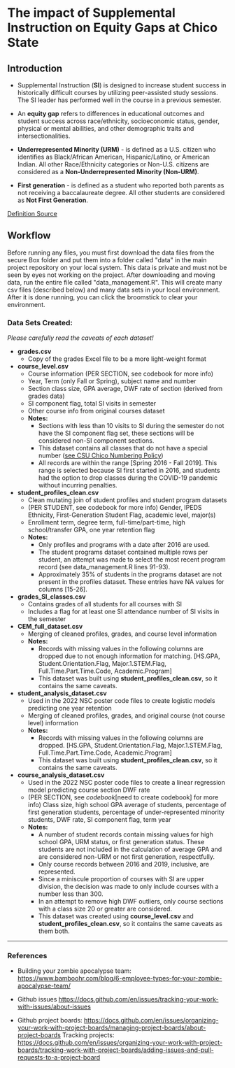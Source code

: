 # The impact of Supplemental Instruction on Equity Gaps at Chico State

## Introduction
* Supplemental Instruction (**SI**) is designed to increase student success in historically difficult courses by utilizing peer-assisted study sessions. The SI leader has performed well in the course in a previous semester.

* An **equity gap** refers to differences in educational outcomes and student success across race/ethnicity, socioeconomic status, gender, physical or mental abilities, and other demographic traits and intersectionalities.

* **Underrepresented Minority (URM)** - is defined as a U.S. citizen who identifies as Black/African American, Hispanic/Latino, or American Indian. All other Race/Ethnicity categories or Non-U.S. citizens are considered as a **Non-Underrepresented Minority (Non-URM)**.

* **First generation** - is defined as a student who reported both parents as not receiving a baccalaureate degree. All other students are considered as **Not First Generation**.

[Definition Source](https://www.calstate.edu/data-center/institutional-research-analyses/Pages/Glossary.aspx)

## Workflow
Before running any files, you must first download the data files from the secure Box folder and put them into a folder called "data" in the main project repository on your local system. This data is private and must not be seen by eyes not working on the project. After downloading and moving data, run the entire file called "data_management.R". This will create many csv files (described below) and many data sets in your local environment. After it is done running, you can click the broomstick to clear your environment.

### Data Sets Created:
*Please carefully read the caveats of each dataset!*

- **grades.csv**
  - Copy of the grades Excel file to be a more light-weight format
- **course_level.csv**
  - Course information (PER SECTION, see codebook for more info)
  - Year, Term (only Fall or Spring), subject name and number
  - Section class size, GPA average, DWF rate of section (derived from grades data)
  - SI component flag, total SI visits in semester
  - Other course info from original courses dataset
  - **Notes:**
    - Sections with less than 10 visits to SI during the semester do not have the SI component flag set, these sections will be considered non-SI component sections.
    - This dataset contains all classes that do not have a special number ([see CSU Chico Numbering Policy](https://www.csuchico.edu/pres/em/2017/17-012.shtml))
    - All records are within the range [Spring 2016 - Fall 2019]. This range is selected because SI first started in 2016, and students had the option to drop classes during the COVID-19 pandemic without incurring penalties.
- **student_profiles_clean.csv**
  - Clean mutating join of student profiles and student program datasets
  - (PER STUDENT, see codebook for more info) Gender, IPEDS Ethnicity, First-Generation Student Flag, academic level, major(s)
  - Enrollment term, degree term, full-time/part-time, high school/transfer GPA, one year retention flag
  - **Notes:**
    - Only profiles and programs with a date after 2016 are used.
    - The student programs dataset contained multiple rows per student, an attempt was made to select the most recent program record (see data_management.R lines 91-93).
    - Approximately 35% of students in the programs dataset are not present in the profiles dataset. These entries have NA values for columns [15-26].
- **grades_SI_classes.csv**
  - Contains grades of all students for all courses with SI
  - Includes a flag for at least one SI attendance number of SI visits in the semester
- **CEM_full_dataset.csv**
  - Merging of cleaned profiles, grades, and course level information
  - **Notes:**
    - Records with missing values in the following columns are dropped due to not enough information for matching. [HS.GPA, Student.Orientation.Flag, Major.1.STEM.Flag, Full.Time.Part.Time.Code, Academic.Program]
    - This dataset was built using **student_profiles_clean.csv**, so it contains the same caveats.
- **student_analysis_dataset.csv**
  - Used in the 2022 NSC poster code files to create logistic models predicting one year retention
  - Merging of cleaned profiles, grades, and original course (not course level) information
  - **Notes:**
    - Records with missing values in the following columns are dropped. [HS.GPA, Student.Orientation.Flag, Major.1.STEM.Flag, Full.Time.Part.Time.Code, Academic.Program]
    - This dataset was built using **student_profiles_clean.csv**, so it contains the same caveats.
- **course_analysis_dataset.csv**
  - Used in the 2022 NSC poster code files to create a linear regression model predicting course section DWF rate
  - (PER SECTION, see _codebook_[need to create codebook] for more info) Class size, high school GPA average of students, percentage of first generation students, percentage of under-represented minority students, DWF rate, SI component flag, term year
  - **Notes:**
    - A number of student records contain missing values for high school GPA, URM status, or first generation status. These students are not included in the calculation of average GPA and are considered non-URM or not first generation, respectfully.
    - Only course records between 2016 and 2019, inclusive, are represented.
    - Since a miniscule proportion of courses with SI are upper division, the decision was made to only include courses with a number less than 300.
    - In an attempt to remove high DWF outliers, only course sections with a class size 20 or greater are considered.
    - This dataset was created using **course_level.csv** and **student_profiles_clean.csv**, so it contains the same caveats as them both.

-----

### References 
* Building your zombie apocalypse team: https://www.bamboohr.com/blog/6-employee-types-for-your-zombie-apocalypse-team/

* Github issues https://docs.github.com/en/issues/tracking-your-work-with-issues/about-issues
* Github project boards: https://docs.github.com/en/issues/organizing-your-work-with-project-boards/managing-project-boards/about-project-boards 
  Tracking projects: https://docs.github.com/en/issues/organizing-your-work-with-project-boards/tracking-work-with-project-boards/adding-issues-and-pull-requests-to-a-project-board
